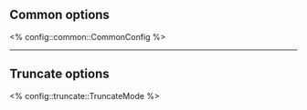 ## Common options

<% config::common::CommonConfig %>

---

## Truncate options

<% config::truncate::TruncateMode %>